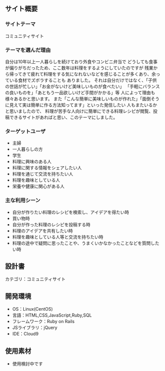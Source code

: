## サイト概要
### サイトテーマ
コミュニティサイト

### テーマを選んだ理由
自分は10年以上一人暮らしを続けており外食やコンビニ弁当で
どうしても食事が偏りがちだったため、ここ数年は料理をするようにしていたのですが
残業から帰ってきて疲れて料理をする気になれないなどを感じることが多くあり、余っている食材でズボラすることも
ありました。
それは自分だけではなく、「子供の世話が忙しい」「お金がないけど美味しいものが食べたい」
「手軽にバランスの良いものを」「あともう一品欲しいけど手間がかかる」等
人によって理由も様々あるかと思います。
また「こんな簡単に美味しいものが作れた」「面倒そうに見えて実は簡単に作る方法知ってます」といった発信したい
人もまたいるかと思いましたので、
料理が苦手な人向けに簡単にできる料理レシピが閲覧、投稿できるサイトがあればと思い、このテーマにしました。

### ターゲットユーザ
- 主婦
- 一人暮らしの方
- 学生
- 料理に興味のある人
- 料理に関する情報をシェアしたい人
- 料理を通じて交流を持ちたい人
- 料理を趣味としている人
- 栄養や健康に関心がある人

### 主な利用シーン
- 自分が作りたい料理のレシピを検索し、アイデアを得たい時
- 買い物時
- 自分が作った料理のレシピを投稿する時
- 料理のアイデアを共有したい時
- 料理を趣味としている人等と交流を持ちたい時
- 料理の途中で疑問に思ったことや、うまくいかなかったことなどを質問したい時

## 設計書
カテゴリ：コミュニティサイト

## 開発環境
- OS：Linux(CentOS)
- 言語：HTML,CSS,JavaScript,Ruby,SQL
- フレームワーク：Ruby on Rails
- JSライブラリ：jQuery
- IDE：Cloud9

## 使用素材
- 使用検討中です

